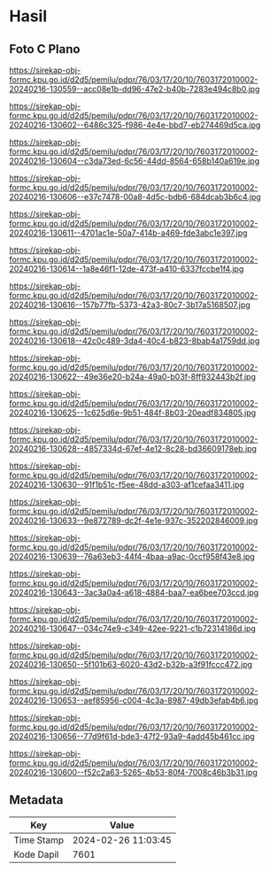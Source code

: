 # Hasil

## Foto C Plano

https://sirekap-obj-formc.kpu.go.id/d2d5/pemilu/pdpr/76/03/17/20/10/7603172010002-20240216-130559--acc08e1b-dd96-47e2-b40b-7283e494c8b0.jpg

https://sirekap-obj-formc.kpu.go.id/d2d5/pemilu/pdpr/76/03/17/20/10/7603172010002-20240216-130602--6486c325-f986-4e4e-bbd7-eb274469d5ca.jpg

https://sirekap-obj-formc.kpu.go.id/d2d5/pemilu/pdpr/76/03/17/20/10/7603172010002-20240216-130604--c3da73ed-6c56-44dd-8564-658b140a619e.jpg

https://sirekap-obj-formc.kpu.go.id/d2d5/pemilu/pdpr/76/03/17/20/10/7603172010002-20240216-130606--e37c7478-00a8-4d5c-bdb6-684dcab3b6c4.jpg

https://sirekap-obj-formc.kpu.go.id/d2d5/pemilu/pdpr/76/03/17/20/10/7603172010002-20240216-130611--4701ac1e-50a7-414b-a469-fde3abc1e397.jpg

https://sirekap-obj-formc.kpu.go.id/d2d5/pemilu/pdpr/76/03/17/20/10/7603172010002-20240216-130614--1a8e46f1-12de-473f-a410-6337fccbe1f4.jpg

https://sirekap-obj-formc.kpu.go.id/d2d5/pemilu/pdpr/76/03/17/20/10/7603172010002-20240216-130616--157b77fb-5373-42a3-80c7-3b17a5168507.jpg

https://sirekap-obj-formc.kpu.go.id/d2d5/pemilu/pdpr/76/03/17/20/10/7603172010002-20240216-130618--42c0c489-3da4-40c4-b823-8bab4a1759dd.jpg

https://sirekap-obj-formc.kpu.go.id/d2d5/pemilu/pdpr/76/03/17/20/10/7603172010002-20240216-130622--49e36e20-b24a-49a0-b03f-8ff932443b2f.jpg

https://sirekap-obj-formc.kpu.go.id/d2d5/pemilu/pdpr/76/03/17/20/10/7603172010002-20240216-130625--1c625d6e-9b51-484f-8b03-20eadf834805.jpg

https://sirekap-obj-formc.kpu.go.id/d2d5/pemilu/pdpr/76/03/17/20/10/7603172010002-20240216-130628--4857334d-67ef-4e12-8c28-bd36609178eb.jpg

https://sirekap-obj-formc.kpu.go.id/d2d5/pemilu/pdpr/76/03/17/20/10/7603172010002-20240216-130630--91f1b51c-f5ee-48dd-a303-af1cefaa3411.jpg

https://sirekap-obj-formc.kpu.go.id/d2d5/pemilu/pdpr/76/03/17/20/10/7603172010002-20240216-130633--9e872789-dc2f-4e1e-937c-352202846009.jpg

https://sirekap-obj-formc.kpu.go.id/d2d5/pemilu/pdpr/76/03/17/20/10/7603172010002-20240216-130639--76a63eb3-44f4-4baa-a9ac-0ccf958f43e8.jpg

https://sirekap-obj-formc.kpu.go.id/d2d5/pemilu/pdpr/76/03/17/20/10/7603172010002-20240216-130643--3ac3a0a4-a618-4884-baa7-ea6bee703ccd.jpg

https://sirekap-obj-formc.kpu.go.id/d2d5/pemilu/pdpr/76/03/17/20/10/7603172010002-20240216-130647--034c74e9-c349-42ee-9221-c1b72314186d.jpg

https://sirekap-obj-formc.kpu.go.id/d2d5/pemilu/pdpr/76/03/17/20/10/7603172010002-20240216-130650--5f101b63-6020-43d2-b32b-a3f91fccc472.jpg

https://sirekap-obj-formc.kpu.go.id/d2d5/pemilu/pdpr/76/03/17/20/10/7603172010002-20240216-130653--aef85956-c004-4c3a-8987-49db3efab4b6.jpg

https://sirekap-obj-formc.kpu.go.id/d2d5/pemilu/pdpr/76/03/17/20/10/7603172010002-20240216-130656--77d9f61d-bde3-47f2-93a9-4add45b461cc.jpg

https://sirekap-obj-formc.kpu.go.id/d2d5/pemilu/pdpr/76/03/17/20/10/7603172010002-20240216-130600--f52c2a63-5265-4b53-80f4-7008c46b3b31.jpg


## Metadata

| Key        | Value               |
| ---------- | ------------------- |
| Time Stamp | 2024-02-26 11:03:45 |
| Kode Dapil | 7601                |



